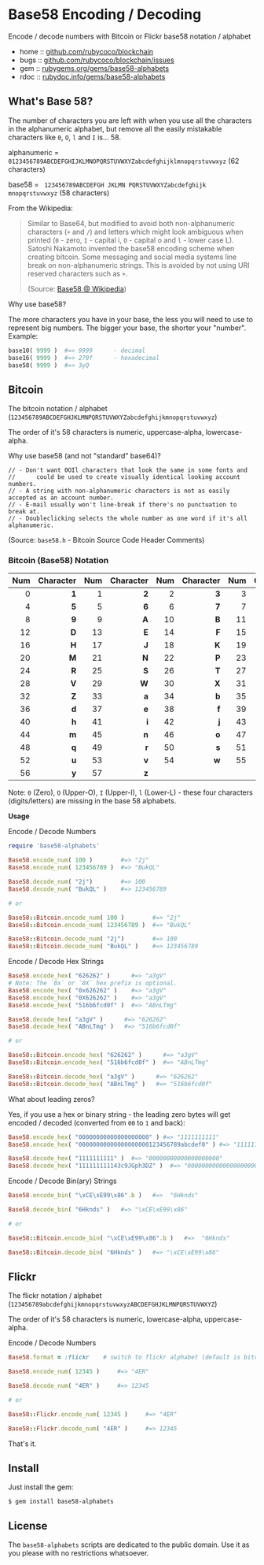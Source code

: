 # Base58 Encoding / Decoding

Encode / decode numbers with Bitcoin or Flickr base58 notation / alphabet


* home  :: [github.com/rubycoco/blockchain](https://github.com/rubycoco/blockchain)
* bugs  :: [github.com/rubycoco/blockchain/issues](https://github.com/rubycoco/blockchain/issues)
* gem   :: [rubygems.org/gems/base58-alphabets](https://rubygems.org/gems/base58-alphabets)
* rdoc  :: [rubydoc.info/gems/base58-alphabets](http://rubydoc.info/gems/base58-alphabets)




## What's Base 58?

The number of characters you are left with when you use
all the characters in the alphanumeric alphabet,
but remove all the easily mistakable characters like `0`, `O`, `l` and `I`
is... 58.

alphanumeric = `0123456789ABCDEFGHIJKLMNOPQRSTUVWXYZabcdefghijklmnopqrstuvwxyz` (62 characters)

base58       = ` 123456789ABCDEFGH JKLMN PQRSTUVWXYZabcdefghijk mnopqrstuvwxyz` (58 characters)



From the Wikipedia:

> Similar to Base64, but modified to avoid both non-alphanumeric
> characters (`+` and `/`) and letters which might look ambiguous
> when printed (`0` - zero, `I` - capital i, `O` - capital o and `l` - lower case L).
> Satoshi Nakamoto invented the base58 encoding scheme when creating bitcoin.
> Some messaging and social media systems line break on non-alphanumeric
> strings. This is avoided by not using URI reserved characters such as `+`.
>
> (Source: [Base58 @ Wikipedia](https://en.wikipedia.org/wiki/Binary-to-text_encoding#Base58))



Why use base58?

The more characters you have in your base, the less you will need to use to represent big numbers.
The bigger your base, the shorter your "number". Example:

``` ruby
base10( 9999 )  #=> 9999      - decimal
base16( 9999 )  #=> 270f      - hexadecimal
base58( 9999 )  #=> 3yQ
```



## Bitcoin

The bitcoin notation / alphabet (`123456789ABCDEFGHJKLMNPQRSTUVWXYZabcdefghijkmnopqrstuvwxyz`)

The order of it's 58 characters is numeric, uppercase-alpha, lowercase-alpha.



Why use base58 (and not "standard" base64)?

```
// - Don't want 0OIl characters that look the same in some fonts and
//      could be used to create visually identical looking account numbers.
// - A string with non-alphanumeric characters is not as easily accepted as an account number.
// - E-mail usually won't line-break if there's no punctuation to break at.
// - Doubleclicking selects the whole number as one word if it's all alphanumeric.
```

(Source: `base58.h` - Bitcoin Source Code Header Comments)



### Bitcoin (Base58) Notation

|Num  |Character  |Num  |Character  |Num  |Character  |Num  |Character|
|----:|----------:|----:|----------:|----:|----------:|----:|--------:|
| 0   | **1**     |  1  | **2**     |  2  | **3**     |  3  | **4**   |
| 4   | **5**     |  5  | **6**     |  6  | **7**     |  7  | **8**   |
| 8   | **9**     |  9  | **A**     |  10 | **B**     |  11 | **C**   |
| 12  | **D**     |  13 | **E**     |  14 | **F**     |  15 | **G**   |
| 16  | **H**     |  17 | **J**     |  18 | **K**     |  19 | **L**   |
| 20  | **M**     |  21 | **N**     |  22 | **P**     |  23 | **Q**   |
| 24  | **R**     |  25 | **S**     |  26 | **T**     |  27 | **U**   |
| 28  | **V**     |  29 | **W**     |  30 | **X**     |  31 | **Y**   |
| 32  | **Z**     |  33 | **a**     |  34 | **b**     |  35 | **c**   |
| 36  | **d**     |  37 | **e**     |  38 | **f**     |  39 | **g**   |
| 40  | **h**     |  41 | **i**     |  42 | **j**     |  43 | **k**   |
| 44  | **m**     |  45 | **n**     |  46 | **o**     |  47 | **p**   |
| 48  | **q**     |  49 | **r**     |  50 | **s**     |  51 | **t**   |
| 52  | **u**     |  53 | **v**     |  54 | **w**     |  55 | **x**   |
| 56  | **y**     |  57 | **z**     |

Note: `0` (Zero), `O` (Upper-O), `I` (Upper-I), `l` (Lower-L) - these four characters (digits/letters) are
missing in the base 58 alphabets.


**Usage**


Encode / Decode Numbers

```ruby
require 'base58-alphabets'

Base58.encode_num( 100 )        #=> "2j"
Base58.encode_num( 123456789 )  #=> "BukQL"

Base58.decode_num( "2j")        #=> 100
Base58.decode_num( "BukQL" )    #=> 123456789

# or

Base58::Bitcoin.encode_num( 100 )        #=> "2j"
Base58::Bitcoin.encode_num( 123456789 )  #=> "BukQL"

Base58::Bitcoin.decode_num( "2j")        #=> 100
Base58::Bitcoin.decode_num( "BukQL" )    #=> 123456789
```

Encode / Decode Hex Strings

```ruby
Base58.encode_hex( "626262" )      #=> "a3gV"
# Note: The `0x` or `0X` hex prefix is optional.
Base58.encode_hex( "0x626262" )    #=> "a3gV"
Base58.encode_hex( "0X626262" )    #=> "a3gV"
Base58.encode_hex( "516b6fcd0f" )  #=> "ABnLTmg"

Base58.decode_hex( "a3gV" )      #=> "626262"
Base58.decode_hex( "ABnLTmg" )   #=> "516b6fcd0f"

# or

Base58::Bitcoin.encode_hex( "626262" )      #=> "a3gV"
Base58::Bitcoin.encode_hex( "516b6fcd0f" )  #=> "ABnLTmg"

Base58::Bitcoin.decode_hex( "a3gV" )      #=> "626262"
Base58::Bitcoin.decode_hex( "ABnLTmg" )   #=> "516b6fcd0f"
```


What about leading zeros?

Yes, if you use a hex or binary string - the leading zero bytes
will get encoded / decoded (converted from `00` to `1` and back):

```ruby
Base58.encode_hex( "00000000000000000000" ) #=> "1111111111"
Base58.encode_hex( "00000000000000000000123456789abcdef0" ) #=> "111111111143c9JGph3DZ"

Base58.decode_hex( "1111111111" )  #=> "00000000000000000000"
Base58.decode_hex( "111111111143c9JGph3DZ" )  #=> "00000000000000000000123456789abcdef0"
```



Encode / Decode Bin(ary) Strings

```ruby
Base58.encode_bin( "\xCE\xE99\x86".b )   #=>  "6Hknds"

Base58.decode_bin( "6Hknds" )   #=> "\xCE\xE99\x86"

# or

Base58::Bitcoin.encode_bin( "\xCE\xE99\x86".b )   #=>  "6Hknds"

Base58::Bitcoin.decode_bin( "6Hknds" )   #=> "\xCE\xE99\x86"
```




## Flickr

The flickr notation / alphabet (`123456789abcdefghijkmnopqrstuvwxyzABCDEFGHJKLMNPQRSTUVWXYZ`)

The order of it's 58 characters is numeric, lowercase-alpha, uppercase-alpha.



Encode / Decode Numbers

```ruby
Base58.format = :flickr    # switch to flickr alphabet (default is bitcoin)

Base58.encode_num( 12345 )     #=> "4ER"

Base58.decode_num( "4ER" )     #=> 12345

# or

Base58::Flickr.encode_num( 12345 )     #=> "4ER"

Base58::Flickr.decode_num( "4ER" )     #=> 12345
```


That's it.



## Install

Just install the gem:

    $ gem install base58-alphabets



## License

The `base58-alphabets` scripts are dedicated to the public domain.
Use it as you please with no restrictions whatsoever.
